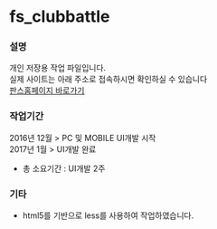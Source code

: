 # fs_clubbattle #

### 설명 ###
개인 저장용 작업 파일입니다.<br>
실제 사이트는 아래 주소로 접속하시면 확인하실 수 있습니다<br>
[판스홈페이지 바로가기](http://fs.sports.news.naver.com)

### 작업기간 ###

2016년 12월 > PC 및 MOBILE UI개발 시작<br>
2017년 1월 > UI개발 완료<br>
- 총 소요기간 : UI개발 2주

### 기타 ###

- html5를 기반으로 less를 사용하여 작업하였습니다.
